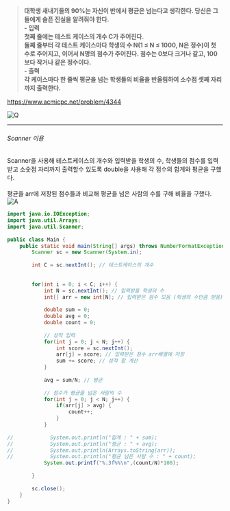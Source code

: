 


> **대학생 새내기들의 90%는 자신이 반에서 평균은 넘는다고 생각한다. 당신은 그들에게 슬픈 진실을 알려줘야 한다.<br>- 입력<br>첫째 줄에는 테스트 케이스의 개수 C가 주어진다.<br>둘째 줄부터 각 테스트 케이스마다 학생의 수 N(1 ≤ N ≤ 1000, N은 정수)이 첫 수로 주어지고, 이어서 N명의 점수가 주어진다. 점수는 0보다 크거나 같고, 100보다 작거나 같은 정수이다.<br>- 출력<br>각 케이스마다 한 줄씩 평균을 넘는 학생들의 비율을 반올림하여 소수점 셋째 자리까지 출력한다.** <br>

https://www.acmicpc.net/problem/4344

![Q](https://img1.daumcdn.net/thumb/R1280x0/?scode=mtistory2&fname=https%3A%2F%2Fblog.kakaocdn.net%2Fdn%2Fb5d7Rr%2FbtrHJbd7beS%2FMwxkFKw3t3Z0Y5zsZKSfY1%2Fimg.png "Q")

------------

###### Scanner 이용
Scanner을 사용해 테스트케이스의 개수와 입력받을 학생의 수, 학생들의 점수를 입력받고 소숫점 자리까지 출력할수 있도록 double을 사용해 각 점수의 합계와 평균을 구했다. <br>
 <br>
평균을 arr에 저장된 점수들과 비교해 평균을 넘은 사람의 수를 구해 비율을 구했다. <br>
![A](https://img1.daumcdn.net/thumb/R1280x0/?scode=mtistory2&fname=https%3A%2F%2Fblog.kakaocdn.net%2Fdn%2FnCaxS%2FbtrHDPjCHyb%2FzLZCUYJKqnhFK9l3SlRil0%2Fimg.png "A")

```java
import java.io.IOException;
import java.util.Arrays;
import java.util.Scanner;
 
public class Main {
    public static void main(String[] args) throws NumberFormatException, IOException{
        Scanner sc = new Scanner(System.in);
        
        int C = sc.nextInt(); // 테스트케이스의 개수 
        
        
        for(int i = 0; i < C; i++) {
            int N = sc.nextInt(); // 입력받을 학생의 수
            int[] arr = new int[N]; // 입력받은 점수 모음 (학생의 수만큼 받음)
            
            double sum = 0;
            double avg = 0;
            double count = 0;
            
            // 성적 입력
            for(int j = 0; j < N; j++) {
                int score = sc.nextInt();
                arr[j] = score; // 입력받은 점수 arr배열에 저장
                sum += score; // 성적 합 계산
            }
            
            avg = sum/N; // 평균
            
            // 점수가 평균을 넘은 사람의 수
            for(int j = 0; j < N; j++) {
                if(arr[j] > avg) {
                    count++;
                }
            }
 
//            System.out.println("합계 : " + sum);
//            System.out.println("평균 : " + avg);
//            System.out.println(Arrays.toString(arr));
//            System.out.println("평균 넘은 사람 수 : " + count);
            System.out.printf("%.3f%%\n",(count/N)*100);
 
        }
        
        sc.close();
    }
}


```
